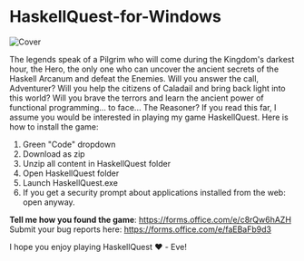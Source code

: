 # HaskellQuest-for-Windows
![Cover](https://user-images.githubusercontent.com/40964633/228316492-f8fe0671-d324-41ec-adce-affdeeb14ead.png)

The legends speak of a Pilgrim who will come during the Kingdom's darkest hour, the Hero, the only one who can uncover the ancient secrets of the Haskell Arcanum and defeat the Enemies. Will you answer the call, Adventurer? Will you help the citizens of Caladail and bring back light into this world? Will you brave the terrors and learn the ancient power of functional programming… to face... The Reasoner?
If you read this far, I assume you would be interested in playing my game HaskellQuest. Here is how to install the game:

1. Green "Code" dropdown
2. Download as zip
3. Unzip all content in HaskellQuest folder
4. Open HaskellQuest folder
5. Launch HaskellQuest.exe
6. If you get a security prompt about applications installed from the web: open anyway.

**Tell me how you found the game**: https://forms.office.com/e/c8rQw6hAZH 
Submit your bug reports here: https://forms.office.com/e/faEBaFb9d3

I hope you enjoy playing HaskellQuest ❤️ - Eve!
